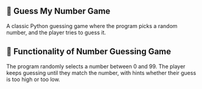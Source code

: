 ## 🎲 Guess My Number Game
A classic Python guessing game where the program picks a random number, and the player tries to guess it.

## 📌 Functionality of Number Guessing Game
The program randomly selects a number between 0 and 99. The player keeps guessing until they match the number, with hints whether their guess is too high or too low.

